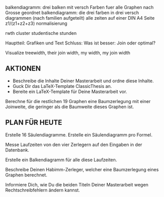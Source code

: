 
balkendiagramm: drei balken mit versch Farben fuer alle Graphen nach Grosse geordnet
balkendiagramm: die drei farben in drei versch diagrammen
(nach familien aufgeteilt)
alle zeiten auf einer DIN A4 Seite
z1/(z1+z2+z3) normalisierung

rwth cluster studentische stunden


Hauptteil: Grafiken und Text
Schluss: Was ist besser: Join oder optimal?

Visualize treewidth, their join width, my width, my join width







AKTIONEN
----------------------------------------
* Beschreibe die Inhalte Deiner Masterarbeit und ordne diese Inhalte.
* Guck Dir das LaTeX-Template ClassicThesis an.
* Bereite ein LaTeX-Template für Deine Masterarbeit vor.

Berechne für die restlichen 19 Graphen eine Baumzerlegung mit einer Joinweite, die geringer als die Baumweite dieses Graphen ist.

PLAN FÜR HEUTE
----------------------------------------

Erstelle 16 Säulendiagramme. Erstelle ein Säulendiagramm pro Formel.

Messe Laufzeiten von den vier Zerlegern auf den Eingaben in der Datenbank.

Erstelle ein Balkendiagramm für alle diese Laufzeiten.

Beschreibe Deinen Habimm-Zerleger, welcher eine Baumzerlegung eines Graphen berechnet.

Informiere Dich, wie Du die beiden Titeln Deiner Masterarbeit wegen Rechtschreibfehlern ändern kannst.
